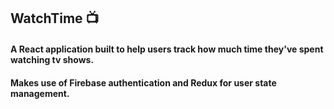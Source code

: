 ## WatchTime 📺

#### A React application built to help users track how much time they've spent watching tv shows.

#### Makes use of Firebase authentication and Redux for user state management.
